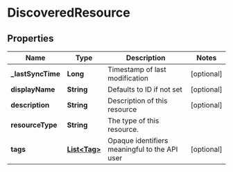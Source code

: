 # DiscoveredResource

## Properties
Name | Type | Description | Notes
------------ | ------------- | ------------- | -------------
**_lastSyncTime** | **Long** | Timestamp of last modification |  [optional]
**displayName** | **String** | Defaults to ID if not set |  [optional]
**description** | **String** | Description of this resource |  [optional]
**resourceType** | **String** | The type of this resource. | 
**tags** | [**List&lt;Tag&gt;**](Tag.md) | Opaque identifiers meaningful to the API user |  [optional]
